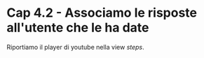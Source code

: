 # <a name="top"></a> Cap 4.2 - Associamo le risposte all'utente che le ha date

Riportiamo il player di youtube nella view *steps*.